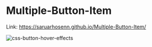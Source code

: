 # Multiple-Button-Item
Link: https://saruarhosenn.github.io/Multiple-Button-Item/

![css-button-hover-effects](https://user-images.githubusercontent.com/77750320/119078609-58661a80-ba18-11eb-9e48-49bda7c3a7af.jpg)
